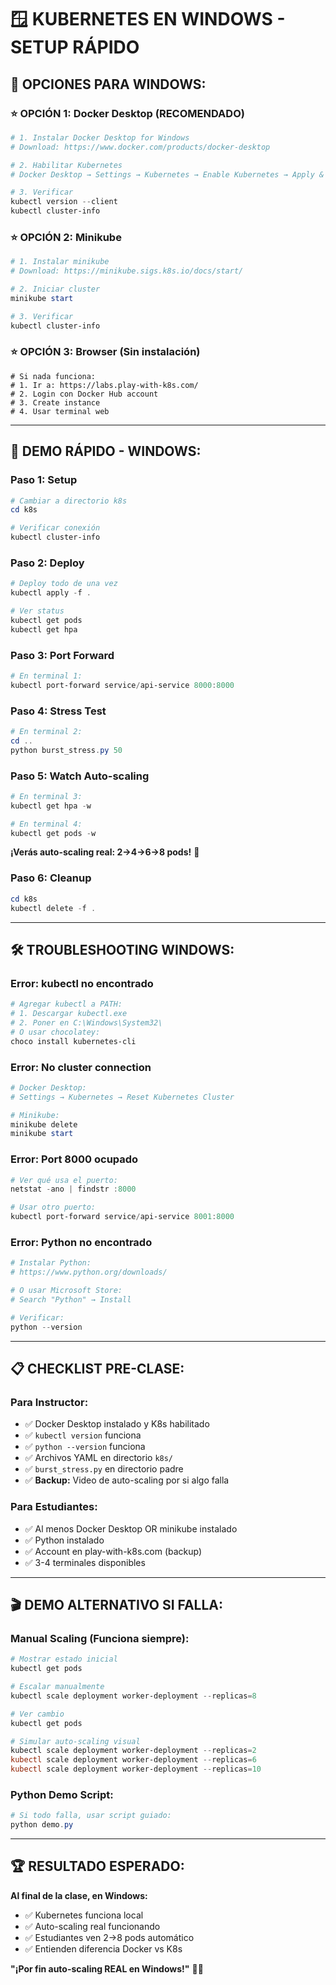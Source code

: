# 🪟 KUBERNETES EN WINDOWS - SETUP RÁPIDO

## 🎯 **OPCIONES PARA WINDOWS:**

### **⭐ OPCIÓN 1: Docker Desktop (RECOMENDADO)**
```powershell
# 1. Instalar Docker Desktop for Windows
# Download: https://www.docker.com/products/docker-desktop

# 2. Habilitar Kubernetes
# Docker Desktop → Settings → Kubernetes → Enable Kubernetes → Apply & Restart

# 3. Verificar
kubectl version --client
kubectl cluster-info
```

### **⭐ OPCIÓN 2: Minikube**
```powershell
# 1. Instalar minikube
# Download: https://minikube.sigs.k8s.io/docs/start/

# 2. Iniciar cluster
minikube start

# 3. Verificar
kubectl cluster-info
```

### **⭐ OPCIÓN 3: Browser (Sin instalación)**
```
# Si nada funciona:
# 1. Ir a: https://labs.play-with-k8s.com/
# 2. Login con Docker Hub account
# 3. Create instance
# 4. Usar terminal web
```

---

## 🚀 **DEMO RÁPIDO - WINDOWS:**

### **Paso 1: Setup**
```powershell
# Cambiar a directorio k8s
cd k8s

# Verificar conexión
kubectl cluster-info
```

### **Paso 2: Deploy**
```powershell
# Deploy todo de una vez
kubectl apply -f .

# Ver status
kubectl get pods
kubectl get hpa
```

### **Paso 3: Port Forward**
```powershell
# En terminal 1:
kubectl port-forward service/api-service 8000:8000
```

### **Paso 4: Stress Test**
```powershell
# En terminal 2:
cd ..
python burst_stress.py 50
```

### **Paso 5: Watch Auto-scaling**
```powershell
# En terminal 3:
kubectl get hpa -w

# En terminal 4:
kubectl get pods -w
```

**¡Verás auto-scaling real: 2→4→6→8 pods!** 🚀

### **Paso 6: Cleanup**
```powershell
cd k8s
kubectl delete -f .
```

---

## 🛠️ **TROUBLESHOOTING WINDOWS:**

### **Error: kubectl no encontrado**
```powershell
# Agregar kubectl a PATH:
# 1. Descargar kubectl.exe
# 2. Poner en C:\Windows\System32\
# O usar chocolatey:
choco install kubernetes-cli
```

### **Error: No cluster connection**
```powershell
# Docker Desktop:
# Settings → Kubernetes → Reset Kubernetes Cluster

# Minikube:
minikube delete
minikube start
```

### **Error: Port 8000 ocupado**
```powershell
# Ver qué usa el puerto:
netstat -ano | findstr :8000

# Usar otro puerto:
kubectl port-forward service/api-service 8001:8000
```

### **Error: Python no encontrado**
```powershell
# Instalar Python:
# https://www.python.org/downloads/

# O usar Microsoft Store:
# Search "Python" → Install

# Verificar:
python --version
```

---

## 📋 **CHECKLIST PRE-CLASE:**

### **Para Instructor:**
- ✅ Docker Desktop instalado y K8s habilitado
- ✅ `kubectl version` funciona 
- ✅ `python --version` funciona
- ✅ Archivos YAML en directorio `k8s/`
- ✅ `burst_stress.py` en directorio padre
- ✅ **Backup:** Video de auto-scaling por si algo falla

### **Para Estudiantes:**
- ✅ Al menos Docker Desktop OR minikube instalado
- ✅ Python instalado
- ✅ Account en play-with-k8s.com (backup)
- ✅ 3-4 terminales disponibles

---

## 🎬 **DEMO ALTERNATIVO SI FALLA:**

### **Manual Scaling (Funciona siempre):**
```powershell
# Mostrar estado inicial
kubectl get pods

# Escalar manualmente 
kubectl scale deployment worker-deployment --replicas=8

# Ver cambio
kubectl get pods

# Simular auto-scaling visual
kubectl scale deployment worker-deployment --replicas=2
kubectl scale deployment worker-deployment --replicas=6
kubectl scale deployment worker-deployment --replicas=10
```

### **Python Demo Script:**
```powershell
# Si todo falla, usar script guiado:
python demo.py
```

---

## 🏆 **RESULTADO ESPERADO:**

**Al final de la clase, en Windows:**
- ✅ Kubernetes funciona local
- ✅ Auto-scaling real funcionando
- ✅ Estudiantes ven 2→8 pods automático
- ✅ Entienden diferencia Docker vs K8s

**"¡Por fin auto-scaling REAL en Windows!"** 🚀✨